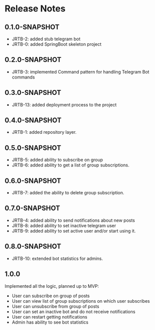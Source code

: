 # Release Notes

## 0.1.0-SNAPSHOT
* JRTB-2: added stub telegram bot
* JRTB-0: added SpringBoot skeleton project

## 0.2.0-SNAPSHOT
* JRTB-3: implemented Command pattern for handling Telegram Bot commands

## 0.3.0-SNAPSHOT
* JRTB-13: added deployment process to the project

## 0.4.0-SNAPSHOT
* JRTB-1: added repository layer.

## 0.5.0-SNAPSHOT
* JRTB-5: added ability to subscribe on group
* JRTB-6: added ability to get a list of group subscriptions.

## 0.6.0-SNAPSHOT
* JRTB-7: added the ability to delete group subscription.

## 0.7.0-SNAPSHOT
*   JRTB-4: added ability to send notifications about new posts
*   JRTB-8: added ability to set inactive telegram user
*   JRTB-9: added ability to set active user and/or start using it.

## 0.8.0-SNAPSHOT
*   JRTB-10: extended bot statistics for admins.

## 1.0.0
Implemented all the logic, planned up to MVP:
*   User can subscribe on group of posts
*   User can view list of group subscriptions on which user subscribes
*   User can unsubscribe from group of posts
*   User can set an inactive bot and do not receive notifications
*   User can restart getting notifications
*   Admin has ability to see bot statistics
